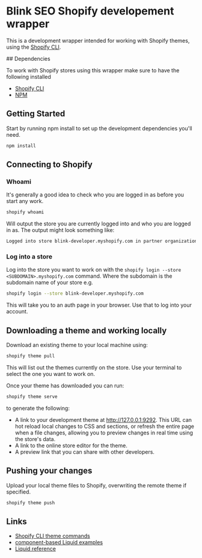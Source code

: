 # Blink SEO Shopify developement wrapper

This is a development wrapper intended for working with Shopify themes, using the [Shopify CLI](https://shopify.dev/themes/tools/cli).

## Dependencies

To work with Shopify stores using this wrapper make sure to have the following installed

- [Shopify CLI](https://shopify.dev/themes/tools/cli/getting-started)
- [NPM](https://docs.npmjs.com/downloading-and-installing-node-js-and-npm)
## Getting Started

Start by running npm install to set up the development dependencies you'll need.

```bash
npm install
```

## Connecting to Shopify

### Whoami

It's generally a good idea to check who you are logged in as before you start any work.

```bash
shopify whoami
```

Will output the store you are currently logged into and who you are logged in as. The output might look something like:

```bash
Logged into store blink-developer.myshopify.com in partner organization Blink
```

### Log into a store

Log into the store you want to work on with the `shopify login --store <SUBDOMAIN>.myshopify.com` command. Where the subdomain is the subdomain name of your store e.g.

```bash
shopify login --store blink-developer.myshopify.com
```

This will take you to an auth page in your browser. Use that to log into your account.

## Downloading a theme and working locally

Download an existing theme to your local machine using:

```bash
shopify theme pull
```

This will list out the themes currently on the store. Use your terminal to select the one you want to work on.

Once your theme has downloaded you can run:

```bash
shopify theme serve
```

to generate the following:

- A link to your development theme at http://127.0.0.1:9292. This URL can hot reload local changes to CSS and sections, or refresh the entire page when a file changes, allowing you to preview changes in real time using the store's data.
- A link to the online store editor for the theme.
- A preview link that you can share with other developers.

## Pushing your changes

Upload your local theme files to Shopify, overwriting the remote theme if specified.

```bash
shopify theme push
```


## Links
- [Shopify CLI theme commands](https://shopify.dev/themes/tools/cli/theme-commands)
- [component-based Liquid examples](https://shopify.github.io/liquid-code-examples/?shpxid=12a8706a-5F35-438E-0984-5DFF92F45F89)
- [Liquid reference](https://shopify.dev/api/liquid)
